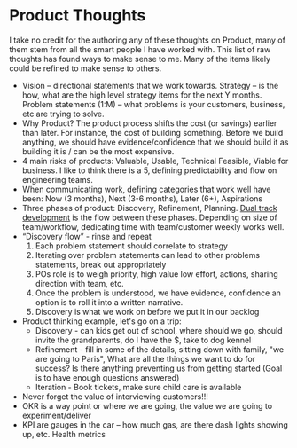 Product Thoughts
================
I take no credit for the authoring any of these thoughts on Product, many of them stem from all the smart people I have worked with. This list of raw thoughts has found ways to make sense to me. Many of the items likely could be refined to make sense to others. 

- Vision – directional statements that we work towards. Strategy – is the how, what are the high level strategy items for the next Y months. Problem statements (1:M) – what problems is your customers, business, etc are trying to solve. 
- Why Product? The product process shifts the cost (or savings) earlier than later. For instance, the cost of building something. Before we build anything, we should have evidence/confidence that we should build it as building it is / can be the most expensive. 
- 4 main risks of products: Valuable, Usable, Technical Feasible, Viable for business. I like to think there is a 5, defining predictability and flow on engineering teams. 
- When communicating work, defining categories that work well have been: Now (3 months), Next (3-6 months), Later  (6+), Aspirations
- Three phases of product: Discovery, Refinement, Planning. [Dual track development](https://www.jpattonassociates.com/dual-track-development/) is the flow between these phases. Depending on size of team/workflow, dedicating time with team/customer weekly works well. 
- “Discovery flow” - rinse and repeat
    1. Each problem statement should correlate to strategy
    1. Iterating over problem statements can lead to other problems statements, break out appropriately 
    1. POs role is to weigh priority, high value low effort, actions, sharing direction with team, etc. 
    1. Once the problem is understood, we have evidence, confidence an option is to roll it into a written narrative.
    1. 	Discovery is what we work on before we put it in our backlog
- Product thinking example, let's go on a trip:
    - Discovery - can kids get out of school, where should we go, should invite the grandparents, do I have the $, take to dog kennel
	- Refinement - fill in some of the details, sitting down with family, "we are going to Paris", What are all the things we want to do for success? Is there anything preventing us from getting started (Goal is to have enough questions answered)
    - Iteration - Book tickets, make sure child care is available 
- Never forget the value of interviewing customers!!!
- OKR is a way point or where we are going, the value we are going to experiment/deliver 
- KPI are gauges in the car – how much gas, are there dash lights showing up, etc. Health metrics




